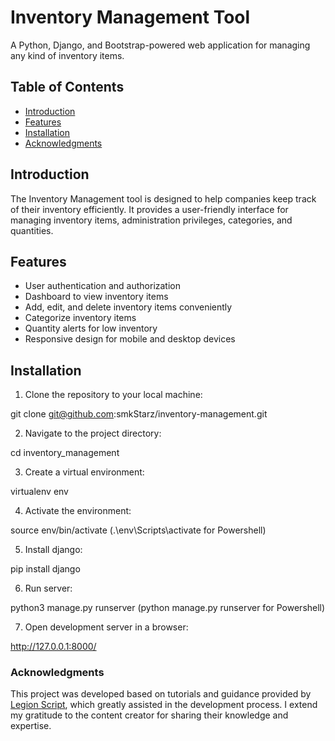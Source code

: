 # Inventory Management Tool

A Python, Django, and Bootstrap-powered web application for managing any kind of inventory items.

## Table of Contents

- [Introduction](#introduction)
- [Features](#features)
- [Installation](#installation)
- [Acknowledgments](#acknowledgments)

## Introduction 

The Inventory Management tool is designed to help companies keep track of their inventory efficiently. It provides a user-friendly interface for managing inventory items, administration privileges, categories, and quantities.

## Features 

- User authentication and authorization
- Dashboard to view inventory items
- Add, edit, and delete inventory items conveniently
- Categorize inventory items
- Quantity alerts for low inventory
- Responsive design for mobile and desktop devices

## Installation 

1. Clone the repository to your local machine:

git clone git@github.com:smkStarz/inventory-management.git

2. Navigate to the project directory:

cd inventory_management

3. Create a virtual environment:

virtualenv env

4. Activate the environment:

source env/bin/activate
(.\env\Scripts\activate for Powershell)

5. Install django:

pip install django

6. Run server:

python3 manage.py runserver
(python manage.py runserver for Powershell)

7. Open development server in a browser:

http://127.0.0.1:8000/


### Acknowledgments

This project was developed based on tutorials and guidance provided by [Legion Script](https://www.youtube.com/@LegionScript), which greatly assisted in the development process. I extend my gratitude to the content creator for sharing their knowledge and expertise.
